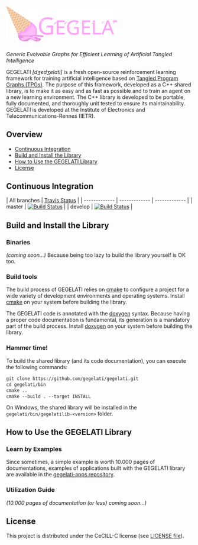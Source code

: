 # <img src="./doc/img/logo-full.svg" alt="GEGELATI" width="300"/>
_Generic Evolvable Graphs for Efficient Learning of Artificial Tangled Intelligence_

GEGELATI _\[dʒedʒelati\]_ is a fresh open-source reinforcement learning framework for training artificial intelligence based on [Tangled Program Graphs (TPGs)](http://stephenkelly.ca/research_files/Kelly-Stephen-PhD-CSCI-June-2018.pdf). The purpose of this framework, developed as a C++ shared library, is to make it as easy and as fast as possible and to train an agent on a new learning environment. The C++ library is developed to be portable, fully documented, and thoroughly unit tested to ensure its maintainability. GEGELATI is developed at the Institute of Electronics and Telecommunications-Rennes (IETR).

## Overview
* [Continuous Integration](#continuous-integration)
* [Build and Install the Library](#build-and-install-the-library)
* [How to Use the GEGELATI Library](#how-to-use-the-gegelati-library)
* [License](#license)

## Continuous Integration

| All branches | [Travis Status](https://travis-ci.org/gegelati/gegelati) | 
| ------------- |  ------------- |    -------------  |
| master  |  [![Build Status](https://travis-ci.org/gegelati/gegelati.svg?branch=master)](https://travis-ci.org/gegelati/gegelati/branches)  |
| develop  | [![Build Status](https://travis-ci.org/gegelati/gegelati.svg?branch=develop)](https://travis-ci.org/gegelati/gegelati/branches) | 

## Build and Install the Library
### Binaries
_(coming soon...)_
Because being too lazy to build the library yourself is OK too.

### Build tools
The build process of GEGELATI relies on [cmake](https://cmake.org) to configure a project for a wide variety of development environments and operating systems. Install [cmake](https://cmake.org/download/) on your system before building the library.

The GEGELATI code is annotated with the [doxygen](http://www.doxygen.nl/) syntax. Because having a proper code documentation is fundamental, its generation is a mandatory part of the build process. Install [doxygen](http://www.doxygen.nl/download.html) on your system before building the library.

### Hammer time!
To build the shared library (and its code documentation), you can execute the following commands:

```shell
git clone https://github.com/gegelati/gegelati.git
cd gegelati/bin
cmake ..
cmake --build . --target INSTALL
```

On Windows, the shared library will be installed in the `gegelati/bin/gegelatilib-<version>` folder.

## How to Use the GEGELATI Library
### Learn by Examples
Since sometimes, a simple example is worth 10.000 pages of documentations, examples of applications built with the GEGELATI library are available in the [gegelati-apps repository](https://github.com/gegelati/gegelati-apps).

### Utilization Guide
_(10.000 pages of documentation (or less) coming soon...)_


## License
This project is distributed under the CeCILL-C license (see [LICENSE file](LICENSE)).
